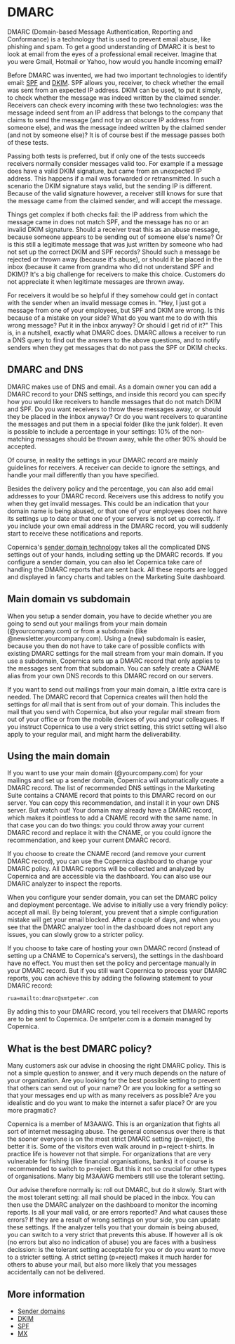 # DMARC

DMARC (Domain-based Message Authentication, Reporting and Conformance) is a
technology that is used to prevent email abuse, like phishing and spam. To get
a good understanding of DMARC it is best to look at email from the eyes of
a professional email receiver. Imagine that you were Gmail, Hotmail or Yahoo,
how would you handle incoming email?

Before DMARC was invented, we had two important technologies to identify email:
[SPF](spf) and [DKIM](dkim). SPF allows you, receiver, to check whether the 
email was sent from an expected IP address. DKIM can be used, to put it simply, 
to check whether the message was indeed written by the claimed sender. Receivers 
can check every incoming with these two technologies: was the message indeed 
sent from an IP address that belongs to the company that claims to send the 
message (and not by an obscure IP address from someone else), and was the 
message indeed written by the claimed sender (and not by someone else)? It is
of course best if the message passes both of these tests.

Passing both tests is preferred, but if only one of the tests succeeds receivers 
normally consider messages valid too.
For example if a message does have a valid DKIM signature, but came from
an unexpected IP address. This happens if a mail was forwarded or retransmitted.
In such a scenario the DKIM signature stays valid, but the sending IP is 
different. Because of the valid signature however, a receiver still knows for 
sure that the message came from the claimed sender, and will accept the message.

Things get complex if both checks fail: the IP address from which the
message came in does not match SPF, and the message has no or an invalid DKIM 
signature. Should a receiver treat this as an abuse message, because someone
appears to be sending out of someone else's name? Or is this still a legitimate 
message that was just written by someone who had not set up the correct DKIM 
and SPF records? Should such a message be rejected or thrown away (because it's 
abuse), or should it be placed in the inbox (because it came from grandma who
did not understand SPF and DKIM)? It's a big challenge for receivers to make
this choice. Customers do not appreciate it when legitimate messages are thrown away.

For receivers it would be so helpful if they somehow could get in contact with the sender
when an invalid message comes in. "Hey, I just got a message from one of
your employees, but SPF and DKIM are wrong. Is this because of a mistake on
your side? What do you want me to do with this wrong message? Put it in
the inbox anyway? Or should I get rid of it?" This is, in a nutshell, exactly
what DMARC does. DMARC allows a receiver to run a DNS query to
find out the answers to the above questions, and to notify senders when they
get messages that do not pass the SPF or DKIM checks.

## DMARC and DNS

DMARC makes use of DNS and email. As a domain owner you can add a DMARC record 
to your DNS settings, and inside this record you can specify how you
would like receivers to handle messages that do not match DKIM and SPF. Do 
you want receivers to throw these messages away, or should they be placed in
the inbox anyway? Or do you want receivers to quarantine the messages and put
them in a special folder (like the junk folder). It even is possible to
include a percentage in your settings: 10% of the non-matching messages should
be thrown away, while the other 90% should be accepted.

Of course, in reality the settings in your DMARC record are mainly guidelines 
for receivers. A receiver can decide to ignore the settings, and handle your mail
differently than you have specified.

Besides the delivery policy and the percentage, you can also add email addresses 
to your DMARC record. Receivers use this address to notify you when they get 
invalid messages. This could be an indication that your domain
name is being abused, or that one of your employees does not have its settings
up to date or that one of your servers is not set up correctly. If you include
your own email address in the DMARC record, you will suddenly start to receive
these notifications and reports.

Copernica's [sender domain technology](sender-domains) takes all the complicated
DNS settings out of your hands, including setting up the DMARC records. If
you configure a sender domain, you can also let Copernica take care of handling 
the DMARC reports that are sent back. All these reports are logged and displayed
in fancy charts and tables on the Marketing Suite dashboard.

## Main domain vs subdomain

When you setup a sender domain, you have to decide whether you are going to
send out your mailings from your main domain (@yourcompany.com) or from a 
subdomain (like @newsletter.yourcompany.com). Using a (new) subdomain is easier, 
because you then do not have to take care of possible conflicts with existing 
DMARC settings for the mail stream from your main domain. If you use a subdomain, 
Copernica sets up a DMARC record that only applies to the messages sent from 
that subdomain. You can safely create a CNAME alias from your own DNS records
to this DMARC record on our servers.

If you want to send out mailings from your main domain, a little extra care 
is needed. The DMARC record that Copernica creates will then hold the settings 
for *all* mail that is sent from out of your domain. This includes the mail
that you send with Copernica, but also your regular mail stream from out of 
your office or from the mobile devices of you and your colleagues. If you 
instruct Copernica to use a very strict setting, this strict setting will
also apply to your regular mail, and might harm the deliverability.


## Using the main domain

If you want to use your main domain (@yourcompany.com) for your mailings and
set up a sender domain, Copernica will automatically create a DMARC record.
The list of recommended DNS settings in the Marketing Suite contains a CNAME
record that points to this DMARC record on our server. You can copy this
recommendation, and install it in your own DNS server. But watch out! Your
domain may already have a DMARC record, which makes it pointless to add a
CNAME record with the same name. In that case you can do two things: you could 
throw away your current DMARC record and replace it with the CNAME, or you
could ignore the recommendation, and keep your current DMARC record.

If you choose to create the CNAME record (and remove your current DMARC record),
you can use the Copernica dashboard to change your DMARC policy. All DMARC reports
will be collected and analyzed by Copernica and are accessible via the
dashboard. You can also use our DMARC analyzer to inspect the reports.

When you configure your sender domain, you can set the DMARC policy and
deployment percentage. We advise to initially use a very friendly policy: accept
all mail. By being tolerant, you prevent that a simple configuration mistake
will get your email blocked. After a couple of days, and when you see that
the DMARC analyzer tool in the dashboard does not report any issues, you can
slowly grow to a stricter policy.

If you choose to take care of hosting your own DMARC record (instead of setting
up a CNAME to Copernica's servers), the settings in the dashboard have no
effect. You must then set the policy and percentage manually in your DMARC
record. But if you still want Copernica to process your DMARC reports, you
can achieve this by adding the following statement to your DMARC record:

    rua=mailto:dmarc@smtpeter.com
    
By adding this to your DMARC record, you tell receivers that DMARC reports
are to be sent to Copernica. De smtpeter.com is a domain managed by Copernica.


## What is the best DMARC policy?

Many customers ask our advise in choosing the right DMARC policy. This is not
a simple question to answer, and it very much depends on the nature of your
organization. Are you looking for the best possible setting to prevent that
others can send out of your name? Or are you looking for a setting so that
your messages end up with as many receivers as possible? Are you idealistic
and do you want to make the internet a safer place? Or are you more pragmatic?

Copernica is a member of M3AAWG. This is an organization that fights all sort
of internet messaging abuse. The general consensus over there is that the sooner
everyone is on the most strict DMARC setting (p=reject), the better it is. Some 
of the visitors even walk around in p=reject t-shirts. In practice life is 
however not that simple. For organizations that are very vulnerable for fishing
(like financial organisations, banks) it of course is recommended to switch
to p=reject. But this it not so crucial for other types of organisations. Many
big M3AAWG members still use the tolerant setting.

Our advise therefore normally is: roll out DMARC, but do it slowly. Start with
the most tolerant setting: all mail should be placed in the inbox. You can
then use the DMARC analyzer on the dashboard to monitor the incoming reports.
Is all your mail valid, or are errors reported? And what causes these errors? If
they are a result of wrong settings on your side, you can update these settings.
If the analyzer tells you that your domain is being abused, you can switch to
a very strict that prevents this abuse. If however all is ok (no errors but also
no indication of abuse) you are faces with a business decission: is the 
tolerant setting acceptable for you or do you want to move to a stricter setting.
A strict setting (p=reject) makes it much harder for others to abuse your mail,
but also more likely that you messages accidentally can not be delivered.

## More information

* [Sender domains](./sender-domains)
* [DKIM](./dkim)
* [SPF](./spf)
* [MX](./mx)
